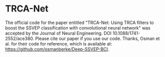 # TRCA-Net
The official code for the paper entitled "TRCA-Net: Using TRCA filters to boost the SSVEP classification with convolutional neural network" was accepted by the Journal of Neural Engineering. DOI 10.1088/1741-2552/ace380.
Please cite our paper if you use our code.
Thanks, Osman et al. for their code for reference, which is available at: https://github.com/osmanberke/Deep-SSVEP-BCI.

